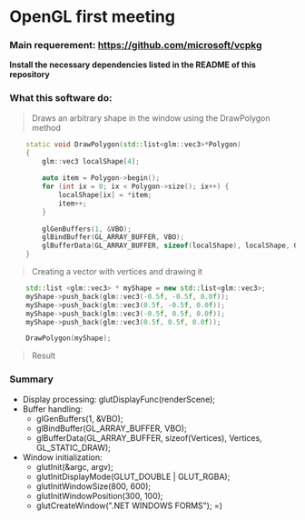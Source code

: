 # OpenGL first meeting
### Main requerement: https://github.com/microsoft/vcpkg
**Install the necessary dependencies listed in the README of this repository**

### What this software do:
> Draws an arbitrary shape in the window using the DrawPolygon method
```c++
    static void DrawPolygon(std::list<glm::vec3>*Polygon)
    {
        glm::vec3 localShape[4];
    
        auto item = Polygon->begin();
        for (int ix = 0; ix < Polygon->size(); ix++) {
            localShape[ix] = *item;
            item++;
        }
    
        glGenBuffers(1, &VBO);
        glBindBuffer(GL_ARRAY_BUFFER, VBO);
        glBufferData(GL_ARRAY_BUFFER, sizeof(localShape), localShape, GL_STATIC_DRAW);
    }
```
> Creating a vector with vertices and drawing it
```c++
    std::list <glm::vec3> * myShape = new std::list<glm::vec3>;
    myShape->push_back(glm::vec3(-0.5f, -0.5f, 0.0f)); 
    myShape->push_back(glm::vec3(0.5f, -0.5f, 0.0f)); 
    myShape->push_back(glm::vec3(-0.5f, 0.5f, 0.0f)); 
    myShape->push_back(glm::vec3(0.5f, 0.5f, 0.0f)); 

    DrawPolygon(myShape);
```    

> Result

### Summary
- Display processing: glutDisplayFunc(renderScene);
- Buffer handling: 
  - glGenBuffers(1, &VBO);
  - glBindBuffer(GL_ARRAY_BUFFER, VBO);
  - glBufferData(GL_ARRAY_BUFFER, sizeof(Vertices), Vertices, GL_STATIC_DRAW);
- Window initialization: 
  - glutInit(&argc, argv); 
  - glutInitDisplayMode(GLUT_DOUBLE | GLUT_RGBA);
  - glutInitWindowSize(800, 600);
  - glutInitWindowPosition(300, 100);
  - glutCreateWindow(".NET WINDOWS FORMS"); =)
  
